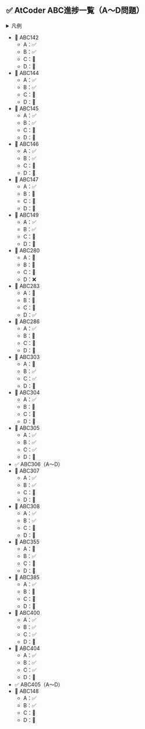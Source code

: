 ## ✅ AtCoder ABC進捗一覧（A〜D問題）

<details>
<summary>凡例</summary>


- ✅：AC（すべて通過）

- ❌：提出済みだがACでない（例：D_no.java）

- 🚫：未提出


</details>

- 🚧 ABC142
  - A：✅
  - B：✅
  - C：🚫
  - D：🚫
- 🚧 ABC144
  - A：✅
  - B：✅
  - C：🚫
  - D：🚫
- 🚧 ABC145
  - A：✅
  - B：✅
  - C：🚫
  - D：🚫
- 🚧 ABC146
  - A：✅
  - B：✅
  - C：🚫
  - D：🚫
- 🚧 ABC147
  - A：✅
  - B：🚫
  - C：🚫
  - D：🚫
- 🚧 ABC149
  - A：✅
  - B：✅
  - C：🚫
  - D：🚫
- 🚧 ABC280
  - A：🚫
  - B：🚫
  - C：🚫
  - D：❌
- 🚧 ABC283
  - A：🚫
  - B：🚫
  - C：🚫
  - D：✅
- 🚧 ABC286
  - A：✅
  - B：🚫
  - C：🚫
  - D：🚫
- 🚧 ABC303
  - A：🚫
  - B：✅
  - C：✅
  - D：🚫
- 🚧 ABC304
  - A：✅
  - B：🚫
  - C：🚫
  - D：🚫
- 🚧 ABC305
  - A：✅
  - B：✅
  - C：✅
  - D：🚫
- ✅ ABC306（A〜D）
- 🚧 ABC307
  - A：✅
  - B：✅
  - C：🚫
  - D：🚫
- 🚧 ABC308
  - A：✅
  - B：✅
  - C：🚫
  - D：🚫
- 🚧 ABC355
  - A：🚫
  - B：✅
  - C：🚫
  - D：🚫
- 🚧 ABC385
  - A：✅
  - B：🚫
  - C：🚫
  - D：🚫
- 🚧 ABC400
  - A：✅
  - B：✅
  - C：✅
  - D：🚫
- 🚧 ABC404
  - A：✅
  - B：✅
  - C：✅
  - D：🚫
- ✅ ABC405（A〜D）
- 🚧 ABC148
  - A：✅
  - B：✅
  - C：🚫
  - D：🚫